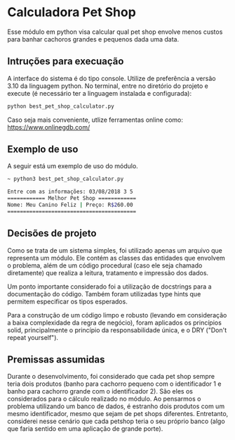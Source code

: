 # Calculadora Pet Shop 

Esse módulo em python visa calcular qual pet shop envolve menos custos para banhar cachoros grandes e pequenos dada uma data.

## Intruções para execuação

A interface do sistema é do tipo console. Utilize de preferência a versão 3.10 da linguagem python.
No terminal, entre no diretório do projeto e execute (é necessário ter a linguagem instalada e configurada):

```sh
python best_pet_shop_calculator.py
```
Caso seja mais conveniente, utlize ferramentas online como: https://www.onlinegdb.com/

## Exemplo de uso
A seguir está um exemplo de uso do módulo.

```sh
~ python3 best_pet_shop_calculator.py

Entre com as informações: 03/08/2018 3 5
============ Melhor Pet Shop ============
Nome: Meu Canino Feliz | Preço: R$260.00
=========================================
```
## Decisões de projeto

Como se trata de um sistema simples, foi utilizado apenas um arquivo que representa um módulo. Ele contém as classes das entidades que envolvem o problema, além de um código procedural (caso ele seja chamado diretamente) que realiza a leitura, tratamento e impressão dos dados.

Um ponto importante considerado foi a utilização de docstrings para a documentação do código. Também foram utilizadas type hints que permitem especificar os tipos esperados.

Para a construção de um código limpo e robusto (levando em consideração a baixa complexidade da regra de negócio), foram aplicados os princípios solid, principalmente o princípio da responsabilidade única, e o DRY ("Don't repeat yourself"). 

## Premissas assumidas

Durante o desenvolvimento, foi considerado que cada pet shop sempre teria dois produtos (banho para cachorro pequeno com o identificador 1 e banho para cachorro grande com o identificador 2). São eles os considerados para o cálculo realizado no módulo. Ao pensarmos o problema utilizando um banco de dados, é estranho dois produtos com um mesmo identificador, mesmo que sejam de pet shops diferentes. Entretanto, considerei nesse cenário que cada petshop teria o seu próprio banco (algo que faria sentido em uma aplicação de grande porte).

